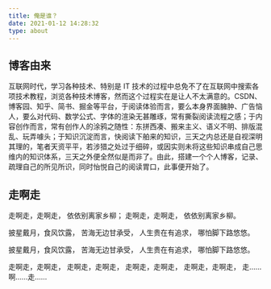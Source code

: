 ```yaml
---
title: 俺是谁？
date: 2021-01-12 14:28:32
type: about
---
```


## 博客由来

互联网时代，学习各种技术、特别是 IT 技术的过程中总免不了在互联网中搜索各项技术教程，浏览各种技术博客，然而这个过程实在是让人不太满意的。CSDN、博客园、知乎、简书、掘金等平台，于阅读体验而言，要么本身界面臃肿、广告恼人，要么对代码、数学公式、字体的渲染无甚雕琢，常有撕裂阅读流程之感；于内容创作而言，常有创作人的涂鸦之随性：东拼西凑、搬来主义、语义不明、排版混乱、玩弄噱头；于知识沉淀而言，快阅读下舶来的知识，三天之内总还是自视深明其理的，笔者天资平平，若涉猎之处过于细碎，或因实则未将这些知识串成自己思维内的知识体系，三天之外便全然似是而非了。由此，搭建一个个人博客，记录、疏理自己的所见所识，同时怡悦自己的阅读胃口，此事便开始了。

## 走啊走

走啊走，走啊走，
依依别离家乡柳；
走啊走，走啊走，
依依别离家乡柳。

披星戴月，食风饮露，
苦海无边甘承受，
人生贵在有追求，
哪怕脚下路悠悠。

披星戴月，食风饮露，
苦海无边甘承受，
人生贵在有追求，
哪怕脚下路悠悠。

走啊走，走啊走，
走啊走，走啊走，
走啊走，走啊走，
走啊走，走啊走，
走……啊……走……

